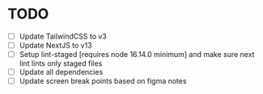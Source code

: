 # TODO

- [ ] Update TailwindCSS to v3
- [ ] Update NextJS to v13
- [ ] Setup lint-staged [requires node 16.14.0 minimum] and make sure next lint lints only staged files
- [ ] Update all dependencies
- [ ] Update screen break points based on figma notes
